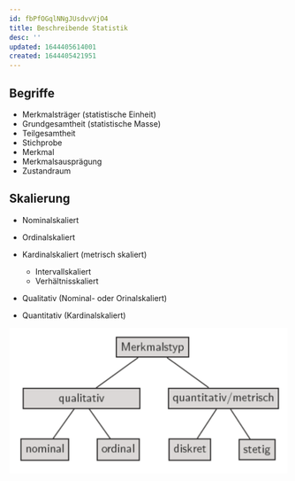 ```yaml
---
id: fbPfOGqlNNgJUsdvvVjO4
title: Beschreibende Statistik
desc: ''
updated: 1644405614001
created: 1644405421951
---
```


## Begriffe
- Merkmalsträger (statistische Einheit)
- Grundgesamtheit (statistische Masse)
- Teilgesamtheit
- Stichprobe
- Merkmal
- Merkmalsausprägung
- Zustandraum

## Skalierung
- Nominalskaliert
- Ordinalskaliert
- Kardinalskaliert (metrisch skaliert)
    - Intervallskaliert
    - Verhältnisskaliert

- Qualitativ (Nominal- oder Orinalskaliert)
- Quantitativ (Kardinalskaliert)

![](/assets/images/2022-02-09-12-20-10.png)
